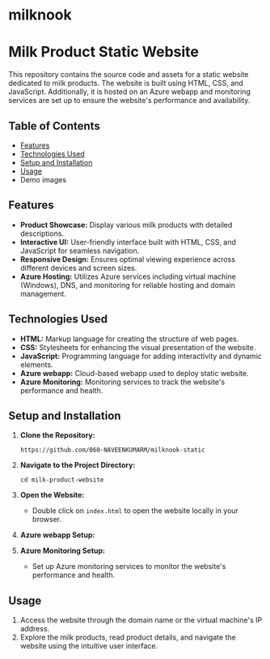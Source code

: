 # milknook
# Milk Product Static Website

This repository contains the source code and assets for a static website dedicated to milk products. The website is built using HTML, CSS, and JavaScript. Additionally, it is hosted on an Azure webapp and monitoring services are set up to ensure the website's performance and availability.

## Table of Contents
- [Features](#features)
- [Technologies Used](#technologies-used)
- [Setup and Installation](#setup-and-installation)
- [Usage](#usage)
- Demo images

## Features

- **Product Showcase:** Display various milk products with detailed descriptions.
- **Interactive UI:** User-friendly interface built with HTML, CSS, and JavaScript for seamless navigation.
- **Responsive Design:** Ensures optimal viewing experience across different devices and screen sizes.
- **Azure Hosting:** Utilizes Azure services including virtual machine (Windows), DNS, and monitoring for reliable hosting and domain management.

## Technologies Used

- **HTML:** Markup language for creating the structure of web pages.
- **CSS:** Stylesheets for enhancing the visual presentation of the website.
- **JavaScript:** Programming language for adding interactivity and dynamic elements.
- **Azure webapp:** Cloud-based webapp used to deploy static website.
- **Azure Monitoring:** Monitoring services to track the website's performance and health.

## Setup and Installation

1. **Clone the Repository:**
   ```
   https://github.com/060-NAVEENKUMARM/milknook-static
   ```

2. **Navigate to the Project Directory:**
   ```
   cd milk-product-website
   ```

3. **Open the Website:**
   - Double click on `index.html` to open the website locally in your browser.

4. **Azure webapp Setup:**

5. **Azure Monitoring Setup:**
   - Set up Azure monitoring services to monitor the website's performance and health.

## Usage

1. Access the website through the domain name or the virtual machine's IP address.
2. Explore the milk products, read product details, and navigate the website using the intuitive user interface.
